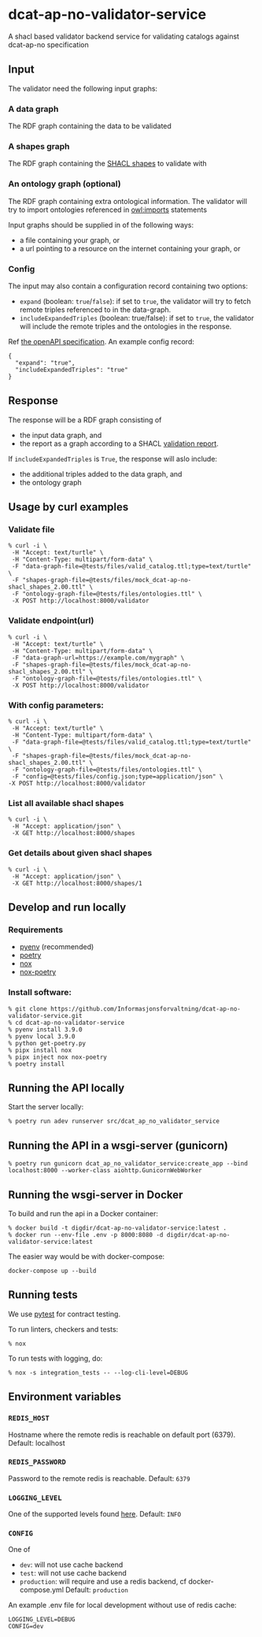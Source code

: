 # dcat-ap-no-validator-service
A shacl based validator backend service for validating catalogs against dcat-ap-no specification

## Input
The validator need the following input graphs:
### A data graph
The RDF graph containing the data to be validated

### A shapes graph
The RDF graph containing the [SHACL shapes](https://www.w3.org/TR/shacl/) to validate with

### An ontology graph (optional)
The RDF graph containing extra ontological information. The validator will try to import
ontologies referenced in [owl:imports](https://www.w3.org/TR/owl-ref/#imports-def) statements

Input graphs should be supplied in of the following ways:
 - a file containing your graph, or
 - a url pointing to a resource on the internet containing your graph, or

### Config
The input may also contain a configuration record containing two options:
- `expand` (boolean: `true`/`false`): if set to `true`, the validator will try to fetch remote triples referenced to in the data-graph.
- `includeExpandedTriples` (boolean: true/false): if set to `true`, the validator will include the remote triples and the ontologies in the response.

Ref [the openAPI specification](./dcat_ap_no_validator_service.yaml). An example config record:
```
{
  "expand": "true",
  "includeExpandedTriples": "true"
}
```

## Response
The response will be a RDF graph consisting of
 - the input data graph, and
 - the report as a graph according to a SHACL [validation report](https://www.w3.org/TR/shacl/#validation-report).


 If `includeExpandedTriples` is `True`, the response will aslo include:
 - the additional triples added to the data graph, and
 - the ontology graph

## Usage by curl examples
### Validate file
```
% curl -i \
 -H "Accept: text/turtle" \
 -H "Content-Type: multipart/form-data" \
 -F "data-graph-file=@tests/files/valid_catalog.ttl;type=text/turtle" \
 -F "shapes-graph-file=@tests/files/mock_dcat-ap-no-shacl_shapes_2.00.ttl" \
 -F "ontology-graph-file=@tests/files/ontologies.ttl" \
 -X POST http://localhost:8000/validator
```
### Validate endpoint(url)
```
% curl -i \
 -H "Accept: text/turtle" \
 -H "Content-Type: multipart/form-data" \
 -F "data-graph-url=https://example.com/mygraph" \
 -F "shapes-graph-file=@tests/files/mock_dcat-ap-no-shacl_shapes_2.00.ttl" \
 -F "ontology-graph-file=@tests/files/ontologies.ttl" \
 -X POST http://localhost:8000/validator
```
### With config parameters:
```
% curl -i \
 -H "Accept: text/turtle" \
 -H "Content-Type: multipart/form-data" \
 -F "data-graph-file=@tests/files/valid_catalog.ttl;type=text/turtle" \
 -F "shapes-graph-file=@tests/files/mock_dcat-ap-no-shacl_shapes_2.00.ttl" \
 -F "ontology-graph-file=@tests/files/ontologies.ttl" \
 -F "config=@tests/files/config.json;type=application/json" \
-X POST http://localhost:8000/validator
```

### List all available shacl shapes
```
% curl -i \
 -H "Accept: application/json" \
 -X GET http://localhost:8000/shapes
 ```
### Get details about given shacl shapes
 ```
 % curl -i \
  -H "Accept: application/json" \
  -X GET http://localhost:8000/shapes/1
  ```
## Develop and run locally
### Requirements
- [pyenv](https://github.com/pyenv/pyenv) (recommended)
- [poetry](https://python-poetry.org/)
- [nox](https://nox.thea.codes/en/stable/)
- [nox-poetry](https://pypi.org/project/nox-poetry/)

### Install software:
```
% git clone https://github.com/Informasjonsforvaltning/dcat-ap-no-validator-service.git
% cd dcat-ap-no-validator-service
% pyenv install 3.9.0
% pyenv local 3.9.0
% python get-poetry.py
% pipx install nox
% pipx inject nox nox-poetry
% poetry install
```
## Running the API locally
Start the server locally:
```
% poetry run adev runserver src/dcat_ap_no_validator_service
```
## Running the API in a wsgi-server (gunicorn)
```
% poetry run gunicorn dcat_ap_no_validator_service:create_app --bind localhost:8000 --worker-class aiohttp.GunicornWebWorker
```
## Running the wsgi-server in Docker
To build and run the api in a Docker container:
```
% docker build -t digdir/dcat-ap-no-validator-service:latest .
% docker run --env-file .env -p 8000:8080 -d digdir/dcat-ap-no-validator-service:latest
```
The easier way would be with docker-compose:
```
docker-compose up --build
```
## Running tests
We use [pytest](https://docs.pytest.org/en/latest/) for contract testing.

To run linters, checkers and tests:
```
% nox
```
To run tests with logging, do:
```
% nox -s integration_tests -- --log-cli-level=DEBUG
```
## Environment variables
### `REDIS_HOST`
Hostname where the remote redis is reachable on default port (6379).
Default: localhost
### `REDIS_PASSWORD`
Password to the remote redis is reachable.
Default: `6379`
### `LOGGING_LEVEL`
One of the supported levels found [here](https://docs.python.org/3/library/logging.html#levels).
Default: `INFO`
### `CONFIG`
One of
- `dev`: will not use cache backend
- `test`: will not use cache backend
- `production`: will require and use a redis backend, cf docker-compose.yml
Default: `production`

An example .env file for local development without use of redis cache:
```
LOGGING_LEVEL=DEBUG
CONFIG=dev
```
